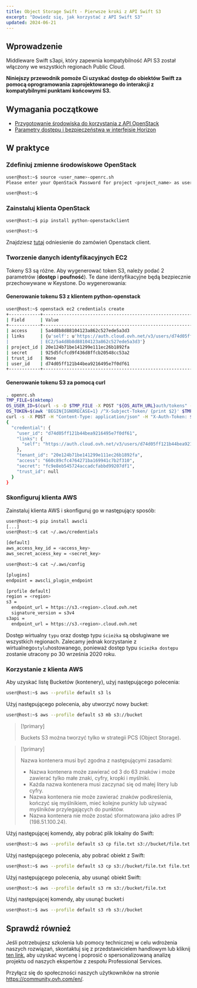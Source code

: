 ```yaml
---
title: Object Storage Swift - Pierwsze kroki z API Swift S3
excerpt: "Dowiedz się, jak korzystać z API Swift S3"
updated: 2024-06-21
---
```


## Wprowadzenie

Middleware Swift s3api, który zapewnia kompatybilność API S3 został włączony we wszystkich regionach Public Cloud.

**Niniejszy przewodnik pomoże Ci uzyskać dostęp do obiektów Swift za pomocą oprogramowania zaprojektowanego do interakcji z kompatybilnymi punktami końcowymi S3.**

## Wymagania początkowe

- [Przygotowanie środowiska do korzystania z API OpenStack](/pages/public_cloud/compute/prepare_the_environment_for_using_the_openstack_api)
- [Parametry dostępu i bezpieczeństwa w interfejsie Horizon](/pages/public_cloud/compute/access_and_security_in_horizon)

## W praktyce

### Zdefiniuj zmienne środowiskowe OpenStack

```bash
user@host:~$ source <user_name>-openrc.sh
Please enter your OpenStack Password for project <project_name> as user <user_name>:

user@host:~$
```

### Zainstaluj klienta OpenStack

```bash
user@host:~$ pip install python-openstackclient

user@host:~$
```

Znajdziesz [tutaj](https://docs.openstack.org/python-openstackclient/latest/) odniesienie do zamówień Openstack client.

### Tworzenie danych identyfikacyjnych EC2

Tokeny S3 są różne. Aby wygenerować token S3, należy podać 2 parametrów (**dostęp** i **poufność**).
Te dane identyfikacyjne będą bezpiecznie przechowywane w Keystone. Do wygenerowania:

#### Generowanie tokenu S3 z klientem python-openstack

```bash
user@host:~$ openstack ec2 credentials create
+------------+----------------------------------------------------------------------------------------------------------------------------+
| Field      | Value                                                                                                                      |
+------------+----------------------------------------------------------------------------------------------------------------------------+
| access     | 5a4d8b8d88104123a862c527ede5a3d3                                                                                           |
| links      | {u'self': u'https://auth.cloud.ovh.net/v3/users/d74d05ff121b44bea9216495e7f0df61/credentials/OS-                     |
|            | EC2/5a4d8b8d88104123a862c527ede5a3d3'}                                                                                     |
| project_id | 20e124b71be141299e111ec26b1892fa                                                                                           |
| secret     | 925d5fcfcd9f436d8ffcb20548cc53a2                                                                                           |
| trust_id   | None                                                                                                                       |
| user_id    | d74d05ff121b44bea9216495e7f0df61                                                                                           |
+------------+----------------------------------------------------------------------------------------------------------------------------+
```

#### Generowanie tokenu S3 za pomocą curl

```bash
. openrc.sh
TMP_FILE=$(mktemp)
OS_USER_ID=$(curl -s -D $TMP_FILE -X POST "${OS_AUTH_URL}auth/tokens" -H "Content-Type: application/json" -d '{"auth":{"identity":{"methods":["password"],"password":{"user":{"name":"'$OS_USERNAME'","domain":{"id":"default"},"password":"'$OS_PASSWORD'"}}},"scope":{"project":{ "id":"'$OS_TENANT_ID'","domain":{"id":"default"}}}}}' | jq -r '.["token"]["user"]["id"]')
OS_TOKEN=$(awk 'BEGIN{IGNORECASE=1} /^X-Subject-Token/ {print $2}' $TMP_FILE |  tr -d "\r")
curl -s -X POST -H "Content-Type: application/json" -H "X-Auth-Token: $OS_TOKEN" -d '{"tenant_id": "'$OS_TENANT_ID'"}' "${OS_AUTH_URL}users/${OS_USER_ID}/credentials/OS-EC2" | jq .
{
  "credential": {
    "user_id": "d74d05ff121b44bea9216495e7f0df61",
    "links": {
      "self": "https://auth.cloud.ovh.net/v3/users/d74d05ff121b44bea9216495e7f0df61/credentials/OS-EC2/660c89cfc4764271ba169941c7b2f310"
    },
    "tenant_id": "20e124b71be141299e111ec26b1892fa",
    "access": "660c89cfc4764271ba169941c7b2f310",
    "secret": "fc9e8eb545724accadcfabbd99207df1",
    "trust_id": null
  }
}
```

### Skonfiguruj klienta AWS

Zainstaluj klienta AWS i skonfiguruj go w następujący sposób:

```bash
user@host:~$ pip install awscli
[...]
user@host:~$ cat ~/.aws/credentials

[default]
aws_access_key_id = <access_key>
aws_secret_access_key = <secret_key>

user@host:~$ cat ~/.aws/config

[plugins]
endpoint = awscli_plugin_endpoint

[profile default]
region = <region>
s3 =
  endpoint_url = https://s3.<region>.cloud.ovh.net
  signature_version = s3v4
s3api =
  endpoint_url = https://s3.<region>.cloud.ovh.net
```

Dostęp wirtualny `typu` oraz dostęp typu `ścieżka` są obsługiwane we wszystkich regionach. Zalecamy jednak korzystanie z wirtualnego` stylu `hostowanego, ponieważ dostęp typu `ścieżka dostępu` zostanie utracony po 30 września 2020 roku.

### Korzystanie z klienta AWS

Aby uzyskać listę Bucketów (kontenery), użyj następującego polecenia:

```bash
user@host:~$ aws --profile default s3 ls
```

Użyj następującego polecenia, aby utworzyć nowy bucket:

```bash
user@host:~$ aws --profile default s3 mb s3://bucket
```

> [!primary]
>
> Buckets S3 można tworzyć tylko w strategii PCS (Object Storage).
>

> [!primary]
>
> Nazwa kontenera musi być zgodna z następującymi zasadami:
>  
> - Nazwa kontenera może zawierać od 3 do 63 znaków i może zawierać tylko małe znaki, cyfry, kropki i myślniki.  
> - Każda nazwa kontenera musi zaczynać się od małej litery lub cyfry.  
> - Nazwa kontenera nie może zawierać znaków podkreślenia, kończyć się myślnikiem, mieć kolejne punkty lub używać myślników przylegających do punktów.  
> - Nazwa kontenera nie może zostać sformatowana jako adres IP (198.51.100.24).  
>

Użyj następującej komendy, aby pobrać plik lokalny do Swift:

```bash
user@host:~$ aws --profile default s3 cp file.txt s3://bucket/file.txt
```

Użyj następującego polecenia, aby pobrać obiekt z Swift:

```bash
user@host:~$ aws --profile default s3 cp s3://bucket/file.txt file.txt
```

Użyj następującego polecenia, aby usunąć obiekt Swift:

```bash
user@host:~$ aws --profile default s3 rm s3://bucket/file.txt
```

Użyj następującej komendy, aby usunąć bucket:i

```bash
user@host:~$ aws --profile default s3 rb s3://bucket
```

## Sprawdź również

Jeśli potrzebujesz szkolenia lub pomocy technicznej w celu wdrożenia naszych rozwiązań, skontaktuj się z przedstawicielem handlowym lub kliknij [ten link](/links/professional-services), aby uzyskać wycenę i poprosić o spersonalizowaną analizę projektu od naszych ekspertów z zespołu Professional Services.

Przyłącz się do społeczności naszych użytkowników na stronie <https://community.ovh.com/en/>.
